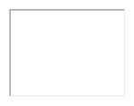 <html>
<body>
<iframe width="200 height="300" scr="https://youtu.be/LWEBcN2o7Pc"></iframe?
</body>
</html>
